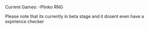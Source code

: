 Current Games:
-Plinko RNG









Please note that its currently in beta stage and it dosent even have a expirience checker
